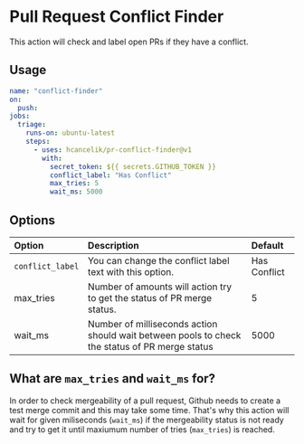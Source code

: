 # Pull Request Conflict Finder

This action will check and label open PRs if they have a conflict. 

## Usage

```yaml
name: "conflict-finder"
on: 
  push:
jobs:
  triage:
    runs-on: ubuntu-latest
    steps:
      - uses: hcancelik/pr-conflict-finder@v1
        with:
          secret_token: ${{ secrets.GITHUB_TOKEN }}
          conflict_label: "Has Conflict"
          max_tries: 5
          wait_ms: 5000
```

## Options
|Option|Description|Default|
|:-----|:----------|:------|
|`conflict_label`|You can change the conflict label text with this option.|Has Conflict|
|max_tries|Number of amounts will action try to get the status of PR merge status.|5|
|wait_ms|Number of milliseconds action should wait between pools to check the status of PR merge status|5000|

## What are `max_tries` and `wait_ms` for?
In order to check mergeability of a pull request, Github needs to create a test merge commit and this may take some time. That's why this action will wait for given miliseconds (`wait_ms`) if the mergeability status is not ready and try to get it until maxiumum number of tries (`max_tries`) is reached.  

